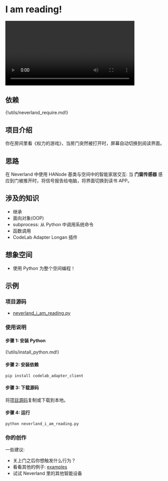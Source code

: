 # I am reading!

<video width=80% src="http://scratch3-files.just4fun.site/python_neverland.mp4" controls="controls"></video>

## 依赖

{!utils/neverland_require.md!}

## 项目介绍

你在房间里看《权力的游戏》，当房门突然被打开时，屏幕自动切换到阅读界面。

## 思路

在 Neverland 中使用 HANode 基类与空间中的智能家居交互: 当 **门窗传感器** 感应到门被推开时，将信号报告给电脑，将界面切换到读书 APP。

## 涉及的知识

- 继承
- 面向对象(OOP)
- subprocess: 从 Python 中调用系统命令
- 函数调用
- CodeLab Adapter Longan 插件

## 想象空间

- 使用 Python 为整个空间编程！

## 示例

### 项目源码

- [neverland_i_am_reading.py](https://github.com/Scratch3Lab/codelab_adapter_client_python/blob/master/examples/neverland_i_am_reading.py)

### 使用说明

#### 步骤 1: 安装 Python

{!utils/install_python.md!}

#### 步骤 2: 安装依赖

`pip install codelab_adapter_client`

#### 步骤 3: 下载源码

将[项目源码](https://github.com/Scratch3Lab/codelab_adapter_client_python/blob/master/examples/neverland_i_am_reading.py)复制或下载到本地。

#### 步骤 4: 运行

`python neverland_i_am_reading.py`

### 你的创作

一些建议:

- 关上门之后你想触发什么行为？
- 看看其他的例子: [examples](https://github.com/Scratch3Lab/codelab_adapter_client_python/tree/master/examples)
- 试试 Neverland 里的其他智能设备
